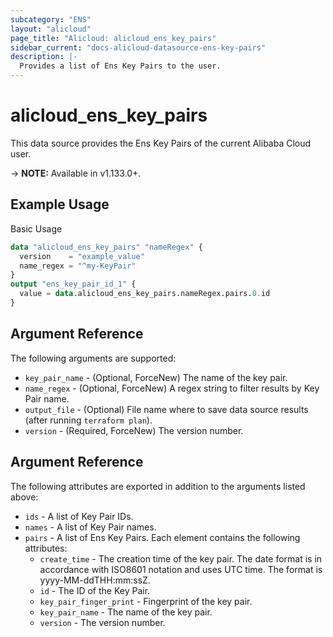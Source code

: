 ```yaml
---
subcategory: "ENS"
layout: "alicloud"
page_title: "Alicloud: alicloud_ens_key_pairs"
sidebar_current: "docs-alicloud-datasource-ens-key-pairs"
description: |-
  Provides a list of Ens Key Pairs to the user.
---
```


# alicloud\_ens\_key\_pairs

This data source provides the Ens Key Pairs of the current Alibaba Cloud user.

-> **NOTE:** Available in v1.133.0+.

## Example Usage

Basic Usage

```terraform
data "alicloud_ens_key_pairs" "nameRegex" {
  version    = "example_value"
  name_regex = "^my-KeyPair"
}
output "ens_key_pair_id_1" {
  value = data.alicloud_ens_key_pairs.nameRegex.pairs.0.id
}
```

## Argument Reference

The following arguments are supported:

* `key_pair_name` - (Optional, ForceNew) The name of the key pair.
* `name_regex` - (Optional, ForceNew) A regex string to filter results by Key Pair name.
* `output_file` - (Optional) File name where to save data source results (after running `terraform plan`).
* `version` - (Required, ForceNew) The version number.

## Argument Reference

The following attributes are exported in addition to the arguments listed above:

* `ids` - A list of Key Pair IDs.
* `names` - A list of Key Pair names.
* `pairs` - A list of Ens Key Pairs. Each element contains the following attributes:
	* `create_time` - The creation time of the key pair. The date format is in accordance with ISO8601 notation and uses UTC time. The format is yyyy-MM-ddTHH:mm:ssZ.
	* `id` - The ID of the Key Pair.
	* `key_pair_finger_print` - Fingerprint of the key pair.
	* `key_pair_name` - The name of the key pair.
	* `version` - The version number.